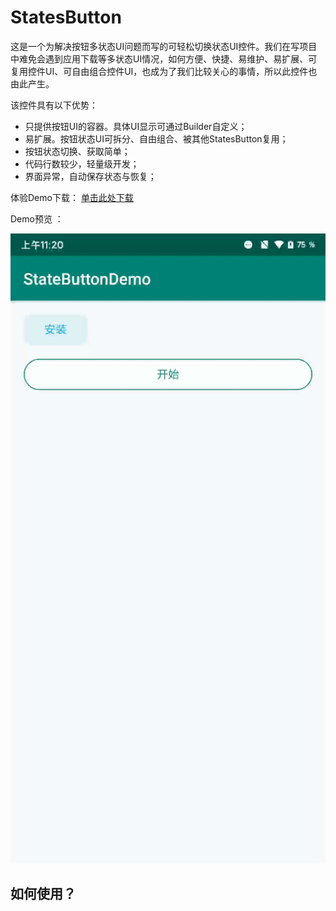# StatesButton

这是一个为解决按钮多状态UI问题而写的可轻松切换状态UI控件。我们在写项目中难免会遇到应用下载等多状态UI情况，如何方便、快捷、易维护、易扩展、可复用控件UI、可自由组合控件UI，也成为了我们比较关心的事情，所以此控件也由此产生。

该控件具有以下优势：

- 只提供按钮UI的容器。具体UI显示可通过Builder自定义；
- 易扩展。按钮状态UI可拆分、自由组合、被其他StatesButton复用；
- 按钮状态切换、获取简单；
- 代码行数较少，轻量级开发；
- 界面异常，自动保存状态与恢复；

体验Demo下载： <a href="material/StatesButtonDemo-debug.apk" target="_blank">单击此处下载</a>

Demo预览 ：

![Demo预览](material/state_button.gif) 

## 如何使用？

